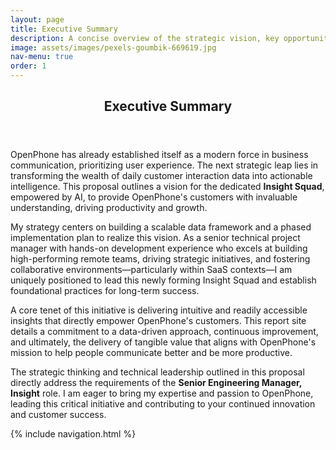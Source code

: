```yaml
---
layout: page
title: Executive Summary
description: A concise overview of the strategic vision, key opportunities, and expected impact of the Insights Squad.
image: assets/images/pexels-goumbik-669619.jpg
nav-menu: true
order: 1
---
```


<!-- Main -->
<div id="main" class="alt">

<!-- One -->
<section id="one">
	<div class="inner">
		<header class="major">
			<h1>Executive Summary</h1>
		</header>

<!-- Content -->
<p><span class="image left"><img src="{{ page.image | relative_url }}" alt="" /></span>OpenPhone has already established itself as a modern force in business communication, prioritizing user experience. The next strategic leap lies in transforming the wealth of daily customer interaction data into actionable intelligence. This proposal outlines a vision for the dedicated <strong>Insight Squad</strong>, empowered by AI, to provide OpenPhone's customers with invaluable understanding, driving productivity and growth.</p>

<p>My strategy centers on building a scalable data framework and a phased implementation plan to realize this vision. As a senior technical project manager with hands-on development experience who excels at building high-performing remote teams, driving strategic initiatives, and fostering collaborative environments—particularly within SaaS contexts—I am uniquely positioned to lead this newly forming Insight Squad and establish foundational practices for long-term success.</p>

<p>A core tenet of this initiative is delivering intuitive and readily accessible insights that directly empower OpenPhone's customers. This report site details a commitment to a data-driven approach, continuous improvement, and ultimately, the delivery of tangible value that aligns with OpenPhone's mission to help people communicate better and be more productive.</p>

<p>The strategic thinking and technical leadership outlined in this proposal directly address the requirements of the <strong>Senior Engineering Manager, Insight</strong> role. I am eager to bring my expertise and passion to OpenPhone, leading this critical initiative and contributing to your continued innovation and customer success.</p>

{% include navigation.html %}

<!--
<div class="navigation-buttons">
  <a href="/openphone-insight-squad" class="button back">Home</a>
  <a href="/openphone-insight-squad/market-need.html" class="button next">Market Need</a>
</div>
-->